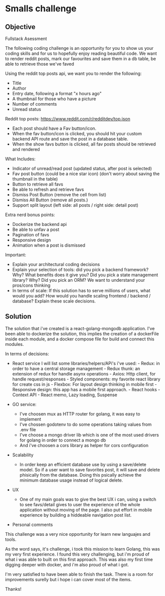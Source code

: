 # Smalls challenge

## Objective

Fullstack Asessment

The following coding challenge is an opportunity for you to show us your coding skills and for us to hopefully enjoy reading beautiful code.
We want to render reddit posts, mark our favourites and save them in a db table, be able to retrieve those we've faved

Using the reddit top posts api, we want you to render the following:

- Title
- Author
- Entry date, following a format "x hours ago"
- A thumbnail for those who have a picture
- Number of comments
- Unread status

Reddit top posts:
https://www.reddit.com/r/redditdev/top.json

- Each post should have a Fav button/icon.
- When the fav button/icon is clicked, you should hit your custom backend API route and save the post in a database table.
- When the show favs button is clicked, all fav posts should be retrieved and rendered

What Includes:

- Indicator of unread/read post (updated status, after post is selected)
- Fav post button (could be a nice star icon) (don't worry about saving the thumbnail in the table)
- Button to retrieve all favs
- Be able to refresh and retrieve favs
- Dismiss Post Button (remove the cell from list)
- Dismiss All Button (remove all posts.)
- Support split layout (left side: all posts / right side: detail post)

Extra nerd bonus points:

- Dockerize the backend api
- Be able to unfav a post
- Pagination of favs
- Responsive design
- Animation when a post is dismissed

Important:

- Explain your architectural coding decisions
- Explain your selection of tools: did you pick a backend framework? Why? What benefits does it give you? Did you pick a state management library? Why? Did you pick an ORM? We want to understand your pros/cons thinking
- In terms of scale: If this solution has to serve millions of users, what would you add? How would you handle scaling frontend / backend / database? Explain these scale decisions.

## Solution

The solution that i've created is a react-golang-mongodb application. I've been able to dockerize the solution, this implies the creation of a dockerFile inside each module, and a docker compose file for build and connect this modules.

In terms of decisions:

- React service
  I will list some libraries/helpers/APi's i've used: - Redux: in order to have a central storage management - Redux thunk: an extension of redux for handle asynx operations - Axios: Http client, for handle request/responses - Styled components: my favorite react library for create css in js - Flexbox: For layout design thinking in mobile first - Responsive design: this app has a mobile first approach. - React hooks - Context API - React memo, Lazy loading, Suspense

- GO service:

  - I've choosen mux as HTTP router for golang, it was easy to implement
  - I've chossen godotenv to do some operations taking values from .env file
  - I've choose a mongo driver lib which is one of the most used drivers for golang in order to connect a mongo db
  - And i've choosen a cors library as helper for cors configuration

- Scalability

  - In order keep an efficient database use by using a save/delete model. So if a user want to save favorites post, it will save and delete phisically from the database. Doing this psically achieve the minimum database usage instead of logical delete.

- UX

  - One of my main goals was to give the best UX i can, using a switch to see favs/detail gives to user the experience of the whole application without moving of the page. I also put effort in mobile experience by building a hiddeable navigation post list.

- Personal comments

This challenge was a very nice opportunity for learn new languajes and tools.

As the word says, it's challenge, i took this mission to learn Golang, this was my very first experience.
I found this very challenging, but i'm proud of what i was able to built on this first approach.
This was also my first time digging deeper with docker, and i'm also proud of what i got.

I'm very satisfied to have been able to finish the task. There is a room for improvements surelly but i hope i can cover most of the items.

Thanks!
